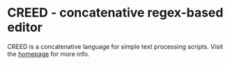 # CREED - concatenative regex-based editor

CREED is a concatenative language for simple text processing scripts.
Visit the [homepage](https://mrms.cz/creed) for more info.
